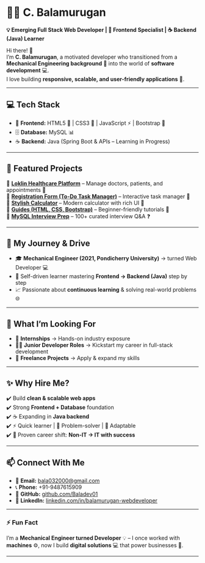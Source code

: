 # 👨‍💻 C. Balamurugan  

**💡 Emerging Full Stack Web Developer | 🎨 Frontend Specialist | ☕ Backend (Java) Learner**  

Hi there! 👋  
I’m **C. Balamurugan**, a motivated developer who transitioned from a **Mechanical Engineering background** 🔧 into the world of **software development** 💻.  
I love building **responsive, scalable, and user-friendly applications** 🚀.  

---

## 💻 Tech Stack  

- 🎨 **Frontend:** HTML5 📝 | CSS3 🎨 | JavaScript ⚡ | Bootstrap 💎  
- 🗄️ **Database:** MySQL 📊  
- ☕ **Backend:** Java (Spring Boot & APIs – Learning in Progress)  

---

## 🚀 Featured Projects  

🔹 [**Loklin Healthcare Platform**](https://github.com/Baladev01/My_Loklin_Project) – Manage doctors, patients, and appointments 🏥  
🔹 [**Registration Form (To-Do Task Manager)**](https://github.com/Baladev01/To-Do-Form) – Interactive task manager 📝  
🔹 [**Stylish Calculator**](https://github.com/Baladev01/Stylish-Calculator) – Modern calculator with rich UI 🧮  
🔹 [**Guides (HTML, CSS, Bootstrap)**](https://github.com/Baladev01) – Beginner-friendly tutorials 📘  
🔹 [**MySQL Interview Prep**](https://github.com/Baladev01/MySQL_Interview) – 100+ curated interview Q&A ❓  

---

## 🌱 My Journey & Drive  

- 🎓 **Mechanical Engineer (2021, Pondicherry University)** → turned Web Developer 💻  
- 🔑 Self-driven learner mastering **Frontend → Backend (Java)** step by step  
- 📈 Passionate about **continuous learning** & solving real-world problems 🌐  

---

## 🎯 What I’m Looking For  

- 💼 **Internships** → Hands-on industry exposure  
- 👨‍💻 **Junior Developer Roles** → Kickstart my career in full-stack development  
- 🌟 **Freelance Projects** → Apply & expand my skills  

---

## ✨ Why Hire Me?  

✔️ Build **clean & scalable web apps**  
✔️ Strong **Frontend + Database** foundation  
✔️ ☕ Expanding in **Java backend**  
✔️ ⚡ Quick learner | 🧩 Problem-solver | 🌊 Adaptable  
✔️ 🚀 Proven career shift: **Non-IT → IT with success**  

---

## 📫 Connect With Me  

- 📧 **Email:** [bala032000@gmail.com](mailto:bala032000@gmail.com)  
- 📞 **Phone:** +91-9487615909  
- 🔗 **GitHub:** [github.com/Baladev01](https://github.com/Baladev01)  
- 💼 **LinkedIn:** [linkedin.com/in/balamurugan-webdeveloper](https://linkedin.com/in/balamurugan-webdeveloper)  

---

### ⚡ Fun Fact  

I’m a **Mechanical Engineer turned Developer** 💡 – I once worked with **machines** ⚙️, now I build **digital solutions** 💻 that power businesses 🚀.  

---
